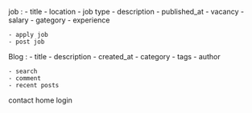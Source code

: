  job : 
    - title
    - location
    - job type
    - description 
    - published_at 
    - vacancy 
    - salary 
    - gategory 
    - experience 

    - apply job
    - post job
Blog : 
    - title 
    - description
    - created_at 
    - category 
    - tags 
    - author

    - search
    - comment
    - recent posts


contact 
home 
login 
    